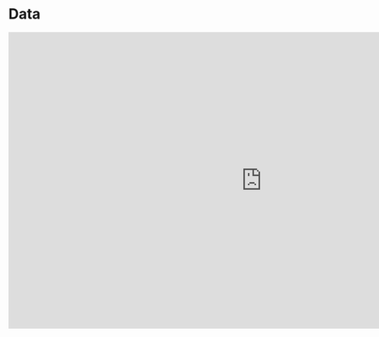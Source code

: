 # Data

<!-- PowerPoint: "Data.pptx"  -->
<center>
<iframe src="https://regionh-my.sharepoint.com/personal/stefan_sajin-henningsen_regionh_dk/_layouts/15/Doc.aspx?sourcedoc={1eabb8b8-ee27-4f6b-a998-091ce9ca0872}&amp;action=embedview&amp;wdAr=1.7777777777777777" height="587" width="1000" frameborder="0"></iframe>
</center>

